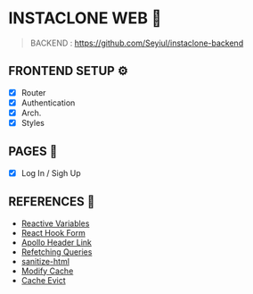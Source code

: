 # INSTACLONE WEB 📸

> BACKEND : https://github.com/Seyiul/instaclone-backend

## FRONTEND SETUP ⚙️

- [x] Router
- [x] Authentication
- [x] Arch.
- [x] Styles

## PAGES 🌈

- [x] Log In / Sigh Up

## REFERENCES 📑

- [Reactive Variables](https://www.apollographql.com/docs/react/local-state/reactive-variables/)
- [React Hook Form](https://react-hook-form.com/)
- [Apollo Header Link](https://www.apollographql.com/docs/react/networking/authentication/#header)
- [Refetching Queries](https://www.apollographql.com/docs/react/data/mutations/#refetching-queries)
- [sanitize-html](https://www.npmjs.com/package/sanitize-html)
- [Modify Cache](https://github.com/Seyiul/instaclone-web/issues/1)
- [Cache Evict](https://www.apollographql.com/docs/react/caching/garbage-collection/#cacheevict)
